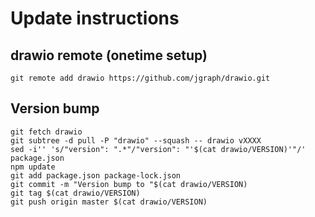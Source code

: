 # Update instructions

## drawio remote (onetime setup)

    git remote add drawio https://github.com/jgraph/drawio.git

## Version bump

    git fetch drawio
    git subtree -d pull -P "drawio" --squash -- drawio vXXXX
    sed -i'' 's/"version": ".*"/"version": "'$(cat drawio/VERSION)'"/' package.json
    npm update
    git add package.json package-lock.json
    git commit -m "Version bump to "$(cat drawio/VERSION)
    git tag $(cat drawio/VERSION)
    git push origin master $(cat drawio/VERSION)
